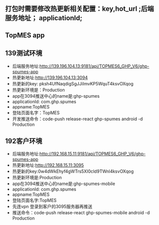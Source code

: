 ## 打包时需要修改热更新相关配置：key,hot_url ;后端服务地址； applicationId; 


## TopMES app
## 139测试环境
* 后端服务地址:http://139.196.104.13:9181/api/TOPMES6_GHP_V6/ghp-spumes-app
* 热更新地址:http://139.196.104.13:3094
* 热更新的key: pksh4UfNaqdigSgJJiImvKP5WquT4ksvOXqog
* 热更新环境是：Production
* app在3094推送中心的name是:ghp-spumes
* applicationId: com.ghp.spumes
* appname:TopMES
* 登陆页面名字：TopMES
* 开发推送命令：code-push release-react ghp-spumes android -d Production
## 192客户环境
* 后端服务地址:http://192.168.15.11:9181/api/TOPMES6_GHP_V6/ghp-spumes-app
* 热更新地址:http://192.168.15.11:3095
* 热更新的key:0w4dWkEhyf4gWTrs5XI0cld9TWnl4ksvOXqog
* 热更新环境是:Production
* app在3094推送中心的name是:ghp-spumes-mobile
* applicationId: com.ghp.spumes
* appname:TopMES
* 登陆页面名字:TopMES
* 先连vpn 登录到客户的3095服务器再推送
* 推送命令：code-push release-react ghp-spumes-mobile android -d Production